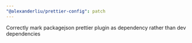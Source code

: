 ```yaml
---
"@alexanderliu/prettier-config": patch
---
```


Correctly mark packagejson prettier plugin as dependency rather than dev dependencies
